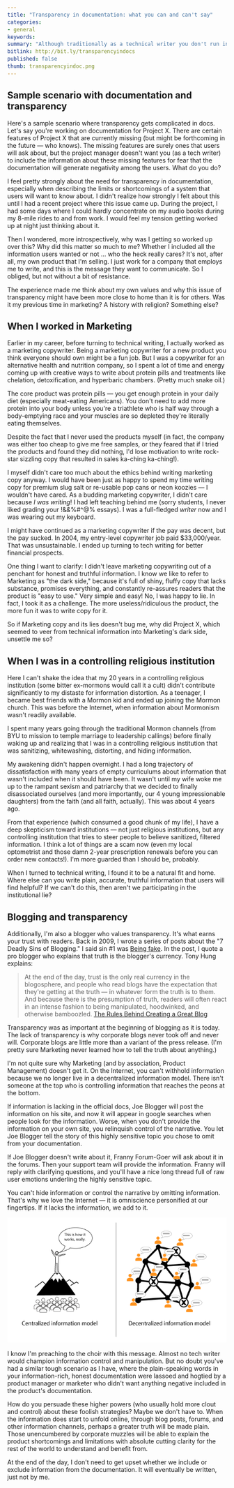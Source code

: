 ```yaml
---
title: "Transparency in documentation: what you can and can't say"
categories:
- general
keywords:
summary: "Although traditionally as a technical writer you don't run into too many ethical scenarios for docs, sometimes you have situations where your ability to be transparent about a system's limitations gets curtailed by marketing or product management. Although it can be frustrating to have your documentation filtered like this, you can take comfort knowing that, given the decentralized nature of information on the web, where users can post information in forums, blogs, or other sites, the information filtered out of your docs will eventually be written and accessible online."
bitlink: http://bit.ly/transparencyindocs
published: false
thumb: transparencyindoc.png
---
```


## Sample scenario with documentation and transparency

Here's a sample scenario where transparency gets complicated in docs. Let's say you're working on documentation for Project X. There are certain features of Project X that are currently missing (but might be forthcoming in the future &mdash; who knows). The missing features are surely ones that users will ask about, but the project manager doesn't want you (as a tech writer) to include the information about these missing features for fear that the documentation will generate negativity among the users. What do you do?

I feel pretty strongly about the need for transparency in documentation, especially when describing the limits or shortcomings of a system that users will want to know about. I didn't realize how strongly I felt about this until I had a recent project where this issue came up. During the project, I had some days where I could hardly concentrate on my audio books during my 8-mile rides to and from work. I would feel my tension getting worked up at night just thinking about it.

Then I wondered, more introspectively, why was I getting so worked up over this? Why did this matter so much to me? Whether I included all the information users wanted or not ... who the heck really cares? It's not, after all, my own product that I'm selling. I just work for a company that employs me to write, and this is the message they want to communicate. So I obliged, but not without a bit of resistance.

The experience made me think about my own values and why this issue of transparency might have been more close to home than it is for others. Was it my previous time in marketing? A history with religion? Something else?

## When I worked in Marketing

Earlier in my career, before turning to technical writing, I actually worked as a marketing copywriter. Being a marketing copywriter for a new product you think everyone should own might be a fun job. But I was a copywriter for an alternative health and nutrition company, so I spent a lot of time and energy coming up with creative ways to write about protein pills and treatments like chelation, detoxification, and hyperbaric chambers. (Pretty much snake oil.)

The core product was protein pills &mdash; you get enough protein in your daily diet (especially meat-eating Americans). You don't need to add more protein into your body unless you're a triathlete who is half way through a body-emptying race and your muscles are so depleted they're literally eating themselves.

Despite the fact that I never used the products myself (in fact, the company was either too cheap to give me free samples, or they feared that if I tried the products and found they did nothing, I'd lose motivation to write rock-star sizzling copy that resulted in sales ka-ching ka-ching!).

I myself didn't care too much about the ethics behind writing marketing copy anyway. I would have been just as happy to spend my time writing copy for premium slug salt or re-usable pop cans or neon koozies &mdash; I wouldn't have cared. As a budding marketing copywriter, I  didn't care because *I was writing*! I had left teaching behind me (sorry students, I never liked grading your !&*&*%#^@% essays). I was a full-fledged *writer* now and I was wearing out my keyboard.

I might have continued as a marketing copywriter if the pay was decent, but the pay sucked. In 2004, my entry-level copywriter job paid $33,000/year. That was unsustainable. I ended up turning to tech writing for better financial prospects.

One thing I want to clarify: I didn't leave marketing copywriting out of a penchant for honest and truthful information. I know we like to refer to Marketing as "the dark side," because it's full of shiny, fluffy copy that lacks substance, promises everything, and constantly re-assures readers that the product is "easy to use." Very simple and easy! No, I was happy to lie. In fact, I took it as a challenge. The more useless/ridiculous the product, the more fun it was to write copy for it.

So if Marketing copy and its lies doesn't bug me, why did Project X, which seemed to veer from technical information into Marketing's dark side, unsettle me so?

## When I was in a controlling religious institution

Here I can't shake the idea that my 20 years in a controlling religious institution (some bitter ex-mormons would call it a cult) didn't contribute significantly to my distaste for information distortion. As a teenager, I became best friends with a Mormon kid and ended up joining the Mormon church. This was before the Internet, when information about Mormonism wasn't readily available.

I spent many years going through the traditional Mormon channels (from BYU to mission to temple marriage to leadership callings) before finally waking up and realizing that I was in a controlling religious institution that was sanitizing, whitewashing, distorting, and hiding information.

My awakening didn't happen overnight. I had a long trajectory of dissatisfaction with many years of empty curriculums about information that wasn't included when it should have been. It wasn't until my wife woke me up to the rampant sexism and patriarchy that we decided to finally disassociated ourselves (and more importantly, our 4 young impressionable daughters) from the faith (and all faith, actually). This was about 4 years ago.

From that experience (which consumed a good chunk of my life), I have a deep skepticism toward institutions &mdash; not just religious institutions, but any controlling institution that tries to steer people to believe sanitized, filtered information. I think a lot of things are a scam now (even my local optometrist and those damn 2-year prescription renewals before you can order new contacts!). I'm more guarded than I should be, probably.

When I turned to technical writing, I found it to be a natural fit and home. Where else can you write plain, accurate, truthful information that users will find helpful? If we can't do this, then aren't we participating in the institutional lie?

## Blogging and transparency

Additionally, I'm also a blogger who values transparency. It's what earns your trust with readers. Back in 2009, I wrote a series of posts about the "7 Deadly Sins of Blogging." I said sin #1 was [Being fake](http://idratherbewriting.com/2009/09/15/seven-deadly-sins-of-blogging-1-being-fake/). In the post, I quote a pro blogger who explains that truth is the blogger's currency. Tony Hung explains:

> At the end of the day, trust is the only real currency in the blogosphere, and people who read blogs have the expectation that they're getting at the truth — in whatever form the truth is to them. And because there is the presumption of truth, readers will often react in an intense fashion to being manipulated, hoodwinked, and otherwise bamboozled. [The Rules Behind Creating a Great Blog](https://problogger.com/the-rules-behind-creating-a-great-blog/)

Transparency was as important at the beginning of blogging as it is today. The lack of transparency is why corporate blogs never took off and never will. Corporate blogs are little more than a variant of the press release. (I'm pretty sure Marketing never learned how to tell the truth about anything.)

I'm not quite sure why Marketing (and by association, Product Management) doesn't get it. On the Internet, you can't withhold information because we no longer live in a decentralized information model. There isn't someone at the top who is controlling information that reaches the peons at the bottom.

If information is lacking in the official docs, Joe Blogger will post the information on his site, and now it will appear in google searches when people look for the information. Worse, when you don't provide the information on your own site, you relinquish control of the narrative. You let Joe Blogger tell the story of this highly sensitive topic you chose to omit from your documentation.

If Joe Blogger doesn't write about it, Franny Forum-Goer will ask about it in the forums. Then your support team will provide the information. Franny will reply with clarifying questions, and you'll have a nice long thread full of raw user emotions underling the highly sensitive topic.

You can't hide information or control the narrative by omitting information. That's why we love the Internet &mdash; it is omniscience personified at our fingertips. If it lacks the information, we add to it.

<img src="/images/decentralized_information.png" />

I know I'm preaching to the choir with this message. Almost no tech writer would champion information control and manipulation. But no doubt you've had a similar tough scenario as I have, where the plain-speaking words in your information-rich, honest documentation were lassoed and hogtied by a product manager or marketer who didn't want anything negative included in the product's documentation.

How do you persuade these higher powers (who usually hold more clout and control) about these foolish strategies? Maybe we don't have to. When the information does start to unfold online, through blog posts, forums, and other information channels, perhaps a greater truth will be made plain. Those unencumbered by corporate muzzles will be able to explain the product shortcomings and limitations with absolute cutting clarity for the rest of the world to understand and benefit from.  

At the end of the day, I don't need to get upset whether we include or exclude information from the documentation. It will eventually be written, just not by me.
